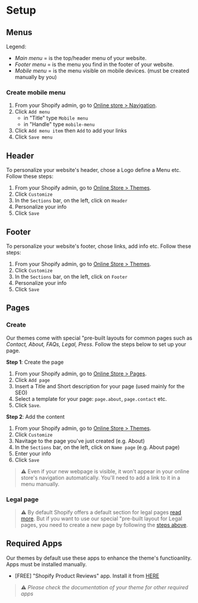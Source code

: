# Setup

## Menus

Legend:

  - _Main menu_ = is the top/header menu of your website.
  - _Footer menu_ = is the menu you find in the footer of your website.
  - _Mobile menu_ = is the menu visible on mobile devices. (must be created manually by you)

### Create mobile menu
1. From your Shopify admin, go to [Online store > Navigation](https://www.shopify.com/admin/menus?ref=OpenThinking).
2. Click `Add menu`
    - in "Title" type `Mobile menu`
    - in "Handle" type `mobile-menu`
3. Click `Add menu item` then `Add` to add your links
4. Click `Save menu`


## Header
To personalize your website's header, chose a Logo define a Menu etc. Follow these steps:

1. From your Shopify admin, go to [Online Store > Themes](https://www.shopify.com/admin/themes?ref=OpenThinking).
2. Click `Customize`
3. In the `Sections` bar, on the left, click on `Header`
5. Personalize your info
6. Click `Save`

## Footer
To personalize your website's footer, chose links, add info etc. Follow these steps:

1. From your Shopify admin, go to [Online Store > Themes](https://www.shopify.com/admin/themes?ref=OpenThinking).
2. Click `Customize`
3. In the `Sections` bar, on the left, click on `Footer`
5. Personalize your info
6. Click `Save`


## Pages

### Create
Our themes come with special "pre-built layouts for common pages such as _Contact, About, FAQs, Legal, Press_. Follow the steps below to set up your page.

__Step 1__: Create the page
1. From your Shopify admin, go to [Online Store > Pages](https://www.shopify.com/admin/pages?ref=OpenThinking).
2. Click `Add page`
3. Insert a Title and Short description for your page (used mainly for the SEO)
5. Select a template for your page: `page.about`, `page.contact` etc.
6. Click `Save`.

__Step 2__: Add the content
1. From your Shopify admin, go to [Online Store > Themes](https://www.shopify.com/admin/themes?ref=OpenThinking).
2. Click `Customize`
3. Navitage to the page you've just created (e.g. About)
4. In the `Sections` bar, on the left, click on `Name page` (e.g. About page)
5. Enter your info
6. Click `Save`

>  ⚠️ Even if your new webpage is visible, it won't appear in your online store's navigation automatically. You'll need to add a link to it in a menu manually.

### Legal page
> ⚠️ By default Shopify offers a default section for legal pages [read more](https://help.shopify.com/en/manual/intro-to-shopify/initial-setup/sell-in-japan/japan-legal-policies#add-store-policies-to-display-legal-information). But if you want to use our special "pre-built layout for Legal pages, you need to create a new page by following the [steps above](#create).

## Required Apps

Our themes by default use these apps to enhance the theme's functioanlity. Apps must be installed manually.
 
- [FREE] "Shopify Product Reviews" app. Install it from [HERE](https://apps.shopify.com/product-reviews)

> ⚠️ _Please check the documentation of your theme for other required apps_
